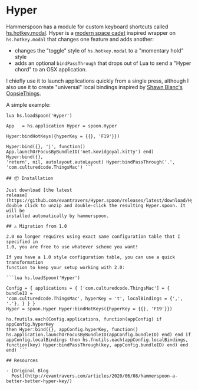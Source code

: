 # Hyper

Hammerspoon has a module for custom keyboard shortcuts called
[hs.hotkey.modal](https://www.hammerspoon.org/docs/hs.hotkey.modal). Hyper is a
[modern space cadet](https://stevelosh.com/blog/2012/10/a-modern-space-cadet/)
inspired wrapper on `hs.hotkey.modal` that changes one feature and adds
another:

- changes the "toggle" style of `hs.hotkey.modal` to a "momentary hold" style
- adds an optional `bindPassThrough` that drops out of Lua to send a "Hyper
  chord" to an OSX application.

I chiefly use it to launch applications quickly from a single press, although I
also use it to create "universal" local bindings inspired by [Shawn Blanc's
OopsieThings](https://thesweetsetup.com/oopsiethings-applescript-for-things-on-mac/).

A simple example:

```
lua hs.loadSpoon('Hyper')

App   = hs.application Hyper = spoon.Hyper

Hyper:bindHotKeys({hyperKey = {{}, 'F19'}})

Hyper:bind({}, 'j', function()
App.launchOrFocusByBundleID('net.kovidgoyal.kitty') end) Hyper:bind({},
'return', nil, autolayout.autoLayout) Hyper:bindPassThrough('.',
'com.culturedcode.ThingsMac') ```

## 📦 Installation

Just download [the latest
release](https://github.com/evantravers/Hyper.spoon/releases/latest/download/Hyper.spoon.zip),
double click to unzip and double-click the resulting Hyper.spoon. It will be
installed automatically by hammerspoon.

## ⚠ Migration from 1.0

2.0 no longer requires using exact same configuration table that I specified in
1.0, you are free to use whatever scheme you want!

If you have a 1.0 style configuration table, you can use a quick transformation
function to keep your setup working with 2.0:

```lua hs.loadSpoon('Hyper')

Config = { applications = { ['com.culturedcode.ThingsMac'] = { bundleID =
'com.culturedcode.ThingsMac', hyperKey = 't', localBindings = {',', '.'}, } } }
Hyper = spoon.Hyper Hyper:bindHotKeys({hyperKey = {{}, 'F19'}})

hs.fnutils.each(Config.applications, function(appConfig) if appConfig.hyperKey
then Hyper:bind({}, appConfig.hyperKey, function()
hs.application.launchOrFocusByBundleID(appConfig.bundleID) end) end if
appConfig.localBindings then hs.fnutils.each(appConfig.localBindings,
function(key) Hyper:bindPassThrough(key, appConfig.bundleID) end) end end) ```

## Resources

- [Original Blog
  Post](http://evantravers.com/articles/2020/06/08/hammerspoon-a-better-better-hyper-key/)
